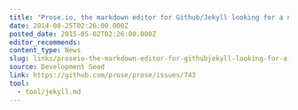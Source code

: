 ```yaml
---
title: "Prose.io, the markdown editor for Github/Jekyll looking for a new maintainer"
date: 2014-08-25T02:26:00.000Z
posted_date: 2015-05-02T02:26:00.000Z
editor_recommends:
content_type: News
slug: links/proseio-the-markdown-editor-for-githubjekyll-looking-for-a-new-maintainer
source: Development Seed
link: https://github.com/prose/prose/issues/743
tool:
  - tool/jekyll.md
---
```






